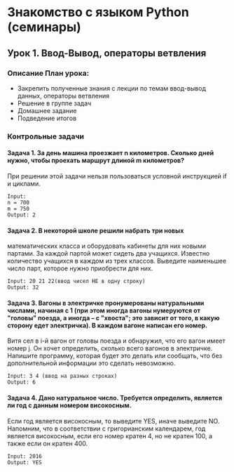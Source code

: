 # Знакомство с языком Python (семинары)

## Урок 1. Ввод-Вывод, операторы ветвления

### Описание План урока:

- Закрепить полученные знания с лекции по темам ввод-вывод данных, операторы ветвления
- Решение в группе задач
- Домашнее задание
- Подведение итогов

### Контрольные задачи

#### Задача 1. За день машина проезжает n километров. Сколько дней нужно, чтобы проехать маршрут длиной m километров? 
При решении этой задачи нельзя пользоваться условной инструкцией if и циклами.

```
Input:
n = 700
m = 750
Output: 2
```

#### Задача 2. В некоторой школе решили набрать три новых
математических класса и оборудовать кабинеты для них новыми партами. За каждой партой может сидеть два учащихся. Известно количество учащихся в каждом из трех классов. Выведите наименьшее число парт, которое нужно приобрести для них.

```
Input: 20 21 22(ввод чисел НЕ в одну строку)
Output: 32
```

#### Задача 3. Вагоны в электричке пронумерованы натуральными числами, начиная с 1 (при этом иногда вагоны нумеруются от "головы" поезда, а иногда – с "хвоста"; это зависит от того, в какую сторону едет электричка). В каждом вагоне написан его номер. 
Витя сел в i-й вагон от головы поезда и обнаружил, что его вагон имеет номер j. 
Он хочет определить, сколько всего вагонов в электричке. Напишите программу, которая будет это делать или сообщать, что без дополнительной информации это сделать невозможно.

```
Input: 3 4 (ввод на разных строках)
Output: 6
```

#### Задача 4. Дано натуральное число. Требуется определить, является ли год с данным номером високосным. 
Если год является високосным, то выведите YES, иначе выведите NO. Напомним, что в соответствии с григорианским календарем, год является високосным, если его номер кратен 4, но не кратен 100, а также если он кратен 400.

```
Input: 2016
Output: YES
```





